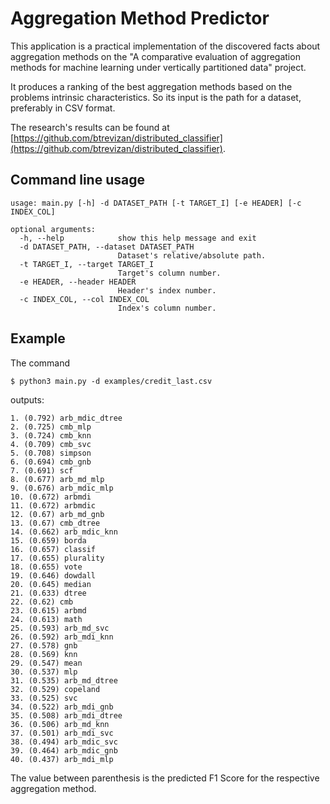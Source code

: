 # Aggregation Method Predictor
This application is a practical implementation of the 
discovered facts about aggregation methods on the 
"A comparative evaluation of aggregation methods for 
machine learning under vertically partitioned data" 
project.

It produces a ranking of the best aggregation methods 
based on the problems intrinsic characteristics.
So its input is the path for a dataset, preferably in 
CSV format.

The research's results can be found at 
[https://github.com/btrevizan/distributed_classifier](https://github.com/btrevizan/distributed_classifier).



## Command line usage
```
usage: main.py [-h] -d DATASET_PATH [-t TARGET_I] [-e HEADER] [-c INDEX_COL]

optional arguments:
  -h, --help            show this help message and exit
  -d DATASET_PATH, --dataset DATASET_PATH
                        Dataset's relative/absolute path.
  -t TARGET_I, --target TARGET_I
                        Target's column number.
  -e HEADER, --header HEADER
                        Header's index number.
  -c INDEX_COL, --col INDEX_COL
                        Index's column number.
```

## Example
The command
```
$ python3 main.py -d examples/credit_last.csv
```
outputs:
```
1. (0.792) arb_mdic_dtree
2. (0.725) cmb_mlp
3. (0.724) cmb_knn
4. (0.709) cmb_svc
5. (0.708) simpson
6. (0.694) cmb_gnb
7. (0.691) scf
8. (0.677) arb_md_mlp
9. (0.676) arb_mdic_mlp
10. (0.672) arbmdi
11. (0.672) arbmdic
12. (0.67) arb_md_gnb
13. (0.67) cmb_dtree
14. (0.662) arb_mdic_knn
15. (0.659) borda
16. (0.657) classif
17. (0.655) plurality
18. (0.655) vote
19. (0.646) dowdall
20. (0.645) median
21. (0.633) dtree
22. (0.62) cmb
23. (0.615) arbmd
24. (0.613) math
25. (0.593) arb_md_svc
26. (0.592) arb_mdi_knn
27. (0.578) gnb
28. (0.569) knn
29. (0.547) mean
30. (0.537) mlp
31. (0.535) arb_md_dtree
32. (0.529) copeland
33. (0.525) svc
34. (0.522) arb_mdi_gnb
35. (0.508) arb_mdi_dtree
36. (0.506) arb_md_knn
37. (0.501) arb_mdi_svc
38. (0.494) arb_mdic_svc
39. (0.464) arb_mdic_gnb
40. (0.437) arb_mdi_mlp
```
The value between parenthesis is the predicted F1 
Score for the respective aggregation method.